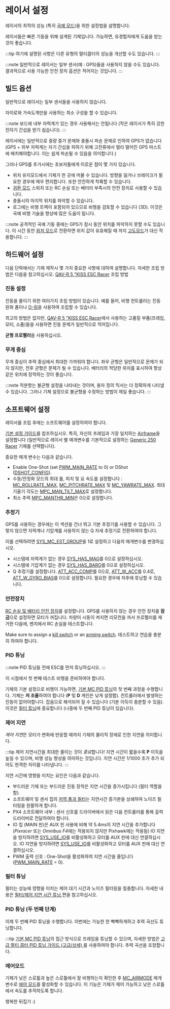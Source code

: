 # 레이서 설정

레이서의 최적의 성능 (특히 [곡예 모드](../flight_modes/acro_mc.md))을 위한 설정법을 설명합니다.

레이서들은 빠른 기동을 위해 설계된 기체입니다. 가능하면, 유경험자에게 도움을 받는 것이 좋습니다.

:::tip
여기에 설명된 사항은 다른 유형의 멀티콥터의 성능을 개선할 수도 있습니다.
:::

:::note
일반적으로 레이서는 일부 센서(예 : GPS)들을 사용하지 않을 수도 있습니다.
결과적으로 사용 가능한 안전 장치 옵션은 적어지는 것입니다.
:::

## 빌드 옵션

일반적으로 레이서는 일부 센서들을 사용하지 않습니다.

자이로와 가속도계만을 사용하는 최소 구성을 할 수 있습니다.

:::note
보드에 내부 자력계가 있는 경우 사용해서는 안됩니다 (작은 레이서가 특히 강한 전자기 간섭을 받기 쉽습니다).
:::

레이서에는 일반적으로 중량 중가 문제와 충돌시 파손 문제로 인하여 GPS가 없습니다 (GPS + 외부 자력계는 자기 간섭을 피하기 위해 고전류에서 멀리 떨어진 GPS 마스트에 배치해야합니다. 이는 쉽게 파손될 수 있음을 의미합니다.)

그러나 GPS를 추가시에는 초보자들에게 이로운 점이 몇 가지 있습니다.
- 위치 유지모드에서 기체가 한 곳에 머물 수 있습니다. 방향을 잃거나 브레이크가 필요한 경우에 매우 편리합니다. 또한 안전하게 착륙할 수 있습니다.
- [귀환 모드](../flight_modes/return.md) 스위치 또는 RC 손실 또는 배터리 부족시의 안전 장치로 사용할 수 있습니다.
- 충돌시의 마지막 위치를 파악할 수 있습니다.
- 로그에는 비행 트랙이 포함되어 있으므로 비행을 검토할 수 있습니다 (3D). 이것은 곡예 비행 기술을 향상에 많은 도움이 됩니다.

:::note
공격적인 곡예 기동 중에는 GPS가 잠시 동안 위치를 파악하지 못할 수도 있습니다. 이 시간 동안 [위치 모드](../flight_modes/position_mc.md)로 전환하면 위치 값이 유효해질 때 까지 [고도모드](../flight_modes/altitude_mc.md)가 대신 작용합니다.
:::

## 하드웨어 설정

다음 단락에서는 기체 제작시 몇 가지 중요한 사항에 대하여 설명합니다. 자세한 조립 방법은 다음을 참고하십시오. [QAV-R 5 "KISS ESC Racer](../frames_multicopter/qav_r_5_kiss_esc_racer.md) 조립 방법

### 진동 설정

진동을 줄이기 위한 여러가지 조립 방법이 있습니다. 예를 들어, 비행 컨트롤러는 진동 완화 폼이나 [O-링](../frames_multicopter/qav_r_5_kiss_esc_racer.md#mounting)을 사용하여 조립할 수 있습니다.

최고의 방법은 없지만, [QAV-R 5 "KISS ESC Racer](../frames_multicopter/qav_r_5_kiss_esc_racer.md)에서 사용하는 고품질 부품(프레임, 모터, 소품)들을 사용하면 진동 문제가 일반적으로 적어집니다.

**균형 프로펠러**을 사용하십시오.

### 무게 중심

무게 중심이 추력 중심에서 최대한 가까워야 합니다. 좌우 균형은 일반적으로 문제가 되지 않지만, 전후 균형은 문제가 될 수 있습니다. 배터리의 적당한 위치를 표시하여 항상 같은 위치에 장착하는 것이 좋습니다.

:::note
적분항는 불균형 설정을 나타내는 것이며, 용자 정의 믹서는 더 정확하게 나타낼 수 있습니다.
그러나 기체 설정으로 불균형을 수정하는 방법이 제일 좋습니다.
:::

## 소프트웨어 설정

레이서를 조립 후에는 소프트웨어를 설정하여야 합니다.

[기본 설정 가이드](../config/README.md)를 참조하십시오. 특히, 자신의 프레임과 가장 일치하는 [Airframe](../config/airframe.md)을 설정합니다 (일반적으로 레이서 별 매개변수를 기본적으로 설정하는 [Generic 250 Racer](../airframes/airframe_reference.md#copter_quadrotor_x_generic_250_racer) 기체를 선택합니다).

중요한 매개 변수는 다음과 같습니다.

- Enable One-Shot (set [PWM_MAIN_RATE](../advanced_config/parameter_reference.md#PWM_MAIN_RATE) to 0) or DShot ([DSHOT_CONFIG](../advanced_config/parameter_reference.md#DSHOT_CONFIG)).
- 수동/안정화 모드의 최대 롤, 피치 및 요 속도를 설정합니다 : [MC_ROLLRATE_MAX](../advanced_config/parameter_reference.md#MC_ROLLRATE_MAX), [MC_PITCHRATE_MAX](../advanced_config/parameter_reference.md#MC_PITCHRATE_MAX) 및 [MC_YAWRATE_MAX](../advanced_config/parameter_reference.md#MC_YAWRATE_MAX). 최대 기울기 각도는 [MPC_MAN_TILT_MAX](../advanced_config/parameter_reference.md#MPC_MAN_TILT_MAX)로 설정합니다.
- 최소 추력 [MPC_MANTHR_MIN](../advanced_config/parameter_reference.md#MPC_MANTHR_MIN)은 0으로 설정합니다.

### 추정기

GPS를 사용하는 경우에는 이 섹션을 건너 뛰고 기본 추정기를 사용할 수 있습니다. 그렇지 않으면 자력계나 기압계를 사용하지 않는 Q 자세 추정기로 전환하여야 합니다.

이를 선택하려면 [SYS_MC_EST_GROUP](../advanced_config/parameter_reference.md#SYS_MC_EST_GROUP)을 1로 설정하고 다음의 매개변수를 변경하십시오.
- 시스템에 자력계가 없는 경우 [SYS_HAS_MAG](../advanced_config/parameter_reference.md#SYS_HAS_MAG)를 0으로 설정하십시오.
- 시스템에 기압계가 없는 경우 [SYS_HAS_BARO](../advanced_config/parameter_reference.md#SYS_HAS_BARO)를 0으로 설정하십시오.
- Q 추정기를 설정합니다. [ATT_ACC_COMP](../advanced_config/parameter_reference.md#ATT_ACC_COMP)를 0으로, [ATT_W_ACC](../advanced_config/parameter_reference.md#ATT_W_ACC)를 0.4로, [ATT_W_GYRO_BIAS](../advanced_config/parameter_reference.md#ATT_W_GYRO_BIAS)를 0으로 설정합니다. 필요한 경우에 차후에 튜닝할 수 있습니다.

### 안전장치

[RC 손실 및 배터리 안전 장치](../config/safety.md)를 설정합니다. GPS를 사용하지 않는 경우 안전 장치를 **잠금**으로 설정하면 모터가 꺼집니다. 차량이 시동이 켜지면 리모컨을 꺼서 프로펠러를 제거한 다음에, 벤치에서 RC 손실을 테스트합니다.

Make sure to assign a [kill switch](../config/safety.md#kill-switch) or an [arming switch](../config/safety.md#arm-disarm-switch). 테스트하고 연습을 충분히 하여야 합니다.


### PID 튜닝

:::note
PID 튜닝을 전에 ESC를 먼저 튜닝하십시오.
:::

이 시점에서 첫 번째 테스트 비행을 준비하여야 합니다.

기체의 기본 설정으로 비행이 가능하면, [기본 MC PID 튜닝](../config_mc/pid_tuning_guide_multicopter_basic.md)의 첫 번째 과정을 수행합니다. 기체는 **저 조율**하여야 합니다 (**P** 및 **D** 게인은 낮게 설정함). 컨트롤러에서 발생하는 진동이 없어야합니다. 잡음으로 해석되어 질 수 있습니다 (기본 이득이 충분할 수 있음). 이것은 [필터 튜닝](#filter-tuning)에 중요합니다 (나중에 두 번째 PID 튜닝이 있습니다).


### 제어 지연

*제어 지연*은 모터가 변화에 반응할 때까지 기체의 물리적 장애로 인한 지연을 의미합니다.

:::tip
제어 지연시간을 최대한 줄이는 것이 *중요*합니다! 지연 시간이 짧을수록 **P** 이득을 높일 수 있으며, 비행 성능 향상을 의미하는 것입니다. 지연 시간은 1/1000 초가 추가 되어도 현격한 차이를 나타냅니다.
:::

지연 시간에 영향을 미치는 요인은 다음과 같습니다.
- 부드러운 기체 또는 부드러운 진동 장착은 지연 시간을 증가시킵니다 (필터 역할을 함).
- 소프트웨어 및 센서 칩의 [저역 통과 필터](../config_mc/filter_tuning.md)는 지연시간 증가분을 상쇄하여 노이즈 필터링을 원활하게 합니다.
- PX4 소프트웨어 내부 : 센서 신호를 드라이버에서 읽은 다음 컨트롤러를 통해 출력 드라이버로 전달하여야 합니다.
- IO 칩 (MAIN 핀)은 AUX 핀 사용에 비해 약 5.4ms의 지연 시간을 추가합니다 (*Pixracer* 또는 *Omnibus F4*에는 적용되지 않지만 Pixhawk에는 적용됨) IO 지연을 방지하려면 [SYS_USE_IO](../advanced_config/parameter_reference.md#SYS_USE_IO)를 비활성화하고 모터를 AUX 핀에 대신 연결하십시오. IO 지연을 방지하려면 [SYS_USE_IO](../advanced_config/parameter_reference.md#SYS_USE_IO)를 비활성화하고 모터를 AUX 핀에 대신 연결하십시오.
- PWM 출력 신호 : One-Shot을 활성화하여 지연 시간을 줄입니다 ([PWM_MAIN_RATE](../advanced_config/parameter_reference.md#PWM_MAIN_RATE) = 0).

### 필터 튜닝

필터는 성능에 영향을 미치는 제어 대기 시간과 노이즈 필터링을 절충합니다. 자세한 내용은 [필터/제어 지연 시간 튜닝 ](../config_mc/filter_tuning.md)편을 참고하십시오.

### PID 튜닝 (두 번째 단계)

이제 두 번째 PID 튜닝을 수행합니다. 이번에는 가능한 한 빡빡하게하고 추력 곡선도 튜닝합니다.

:::tip
[기본 MC PID 튜닝](../config_mc/pid_tuning_guide_multicopter_basic.md)의 접근 방식으로 프레임을 튜닝할 수 있으며, 자세한 방법은 [고급 멀티 콥터 PID 튜닝 가이드 (고급/상세) ](../config_mc/pid_tuning_guide_multicopter.md#thrust-curve)를 사용하여야 합니다. 추력 곡선을 조정합니다.

### 에어모드

기체가 낮은 스로틀과 높은 스로틀에서 잘 비행하는지 확인한 후 [MC_AIRMODE](../advanced_config/parameter_reference.md#MC_AIRMODE) 매개변수로 [에어 모드](../config_mc/pid_tuning_guide_multicopter.md#airmode)를 활성화할 수 있습니다. 이 기능은 기체가 제어 가능하고 낮은 스로틀에서 속도를 추적하도록 합니다.

행복한 뒤집기 :)
